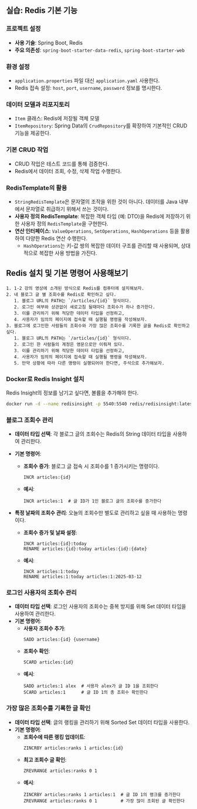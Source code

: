 ## 실습: Redis 기본 기능

### 프로젝트 설정
- **사용 기술**: Spring Boot, Redis
- **주요 의존성**: `spring-boot-starter-data-redis`, `spring-boot-starter-web`

### 환경 설정
- `application.properties` 파일 대신 `application.yaml` 사용한다.
- Redis 접속 설정: `host`, `port`, `username`, `password` 정보를 명시한다.

### 데이터 모델과 리포지토리
- `Item` 클래스: Redis에 저장될 객체 모델
- `ItemRepository`: Spring Data의 `CrudRepository`를 확장하여 기본적인 CRUD 기능을 제공한다.

### 기본 CRUD 작업
- CRUD 작업은 테스트 코드를 통해 검증한다.
- Redis에서 데이터 조회, 수정, 삭제 작업 수행한다.

### RedisTemplate의 활용
- `StringRedisTemplate`은 문자열의 조작을 위한 것이 아니다. 데이터를 Java 내부에서 문자열로 취급하기 위해서 쓰는 것이다.
- **사용자 정의 RedisTemplate**: 복잡한 객체 타입 (예: DTO)을 Redis에 저장하기 위한 사용자 정의 `RedisTemplate`을 구현한다.
- **연산 인터페이스**: `ValueOperations`, `SetOperations`, `HashOperations` 등을 활용하여 다양한 Redis 연산 수행한다.
   - `HashOperations`는 키-값 쌍의 복잡한 데이터 구조를 관리할 때 사용되며, 상대적으로 복잡한 사용 방법을 가진다.


## Redis 설치 및 기본 명령어 사용해보기

```
1. 1-2 강의 영상에 소개된 방식으로 Redis를 컴퓨터에 설치해보자.
2. 내 블로그 글 별 조회수를 Redis로 확인하고 싶다.
   1. 블로그 URL의 PATH는 `/articles/{id}` 형식이다.
   2. 로그인 여부와 상관없이 새로고침 될때마다 조회수가 하나 증가한다.
   3. 이를 관리하기 위해 적당한 데이터 타입을 선정하고,
   4. 사용자가 임의의 페이지에 접속할 때 실행될 명령을 작성해보자.
3. 블로그에 로그인한 사람들의 조회수와 가장 많은 조회수를 기록한 글을 Redis로 확인하고 싶다.
   1. 블로그 URL의 PATH는 `/articles/{id}` 형식이다.
   2. 로그인 한 사람들의 계정은 영문으로만 이뤄져 있다.
   3. 이를 관리하기 위해 적당한 데이터 타입을 선정하고,
   4. 사용자가 임의의 페이지에 접속할 때 실행될 명령을 작성해보자.
   5. 만약 상황에 따라 다른 명령이 실행되어야 한다면, 주석으로 추가해보자.
```

### Docker로 Redis Insight 설치
Redis Insight의 정보를 남기고 싶다면, 볼륨을 추가해야 한다.
```bash
docker run -d --name redisinsight -p 5540:5540 redis/redisinsight:latest -v redisinsight:/data
```

### 블로그 조회수 관리

- **데이터 타입 선택**: 각 블로그 글의 조회수는 Redis의 String 데이터 타입을 사용하여 관리한다.
- **기본 명령어**:
  - **조회수 증가**: 블로그 글 접속 시 조회수를 1 증가시키는 명령이다.
    ```redis
    INCR articles:{id}
    ```
  - **예시**:
    ```redis
    INCR articles:1  # 글 ID가 1인 블로그 글의 조회수를 증가한다
    ```

- **특정 날짜의 조회수 관리**: 오늘의 조회수만 별도로 관리하고 싶을 때 사용하는 명령이다.
  - **조회수 증가 및 날짜 설정**:
    ```redis
    INCR articles:{id}:today
    RENAME articles:{id}:today articles:{id}:{date}
    ```
  - **예시**:
    ```redis
    INCR articles:1:today
    RENAME articles:1:today articles:1:2025-03-12
    ```

### 로그인 사용자의 조회수 관리

- **데이터 타입 선택**: 로그인 사용자의 조회수는 중복 방지를 위해 Set 데이터 타입을 사용하여 관리한다.
- **기본 명령어**:
  - **사용자 조회수 추가**:
    ```redis
    SADD articles:{id} {username}
    ```
  - **조회수 확인**:
    ```redis
    SCARD articles:{id}
    ```
  - **예시**:
    ```redis
    SADD articles:1 alex  # 사용자 alex가 글 ID 1을 조회한다
    SCARD articles:1      # 글 ID 1의 총 조회수 확인한다
    ```

### 가장 많은 조회수를 기록한 글 확인

- **데이터 타입 선택**: 글의 랭킹을 관리하기 위해 Sorted Set 데이터 타입을 사용한다.
- **기본 명령어**:
  - **조회수에 따른 랭킹 업데이트**:
    ```redis
    ZINCRBY articles:ranks 1 articles:{id}
    ```
  - **최고 조회수 글 확인**:
    ```redis
    ZREVRANGE articles:ranks 0 1
    ```
  - **예시**:
    ```redis
    ZINCRBY articles:ranks 1 articles:1  # 글 ID 1의 랭크를 증가한다
    ZREVRANGE articles:ranks 0 1         # 가장 많이 조회된 글 확인한다
    ```
